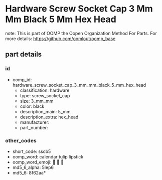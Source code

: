 # Hardware Screw Socket Cap 3 Mm Mm Black 5 Mm Hex Head  

note: This is part of OOMP the Oopen Organization Method For Parts. For more details: https://github.com/oomlout/oomp_base

##  part details





### id
* oomp_id: hardware_screw_socket_cap_3_mm_mm_black_5_mm_hex_head
  * classification: hardware
  * type: screw_socket_cap
  * size: 3_mm_mm
  * color: black
  * description_main: 5_mm
  * description_extra: hex_head
  * manufacturer: 
  * part_number: 

### other_codes
* short_code: sscb5
* oomp_word: calendar tulip lipstick
* oomp_word_emoji: :calendar: :tulip: :lipstick:
* md5_6_alpha: 5lep6
* md5_6: 8f62aa* 